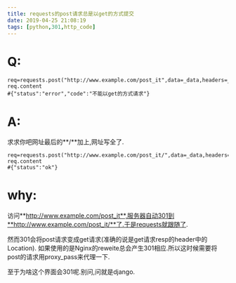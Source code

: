 ```yaml
---
title: requests的post请求总是以get的方式提交
date: 2019-04-25 21:08:19
tags: [python,301,http_code]
---
```


# Q:
```
req=requests.post("http://www.example.com/post_it",data=_data,headers=_headers)
req.content
#{"status":"error","code":"不能以get的方式请求"}
```

# A:
求求你吧网址最后的**/**加上,网址写全了.

```
req=requests.post("http://www.example.com/post_it/",data=_data,headers=_headers)
req.content
#{"status":"ok"}
```
# why:

访问**http://www.example.com/post_it**,服务器自动301到**http://www.example.com/post_it/**了.于是requests就跟随了.
<!--more-->
然而301会将post请求变成get请求(准确的说是get请求resp的header中的Location).
如果使用的是Nginx的reweite总会产生301相应.所以这时候需要将post的请求用proxy_pass来代理一下.

至于为啥这个界面会301呢.别问,问就是django.

